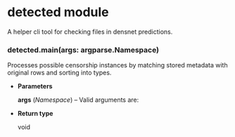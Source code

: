 # detected module

A helper cli tool for checking files in densnet predictions.


### detected.main(args: argparse.Namespace)
Processes possible censorship instances by matching stored metadata with original rows and sorting into types.


* **Parameters**

    **args** (*Namespace*) – Valid arguments are:




* **Return type**

    void
